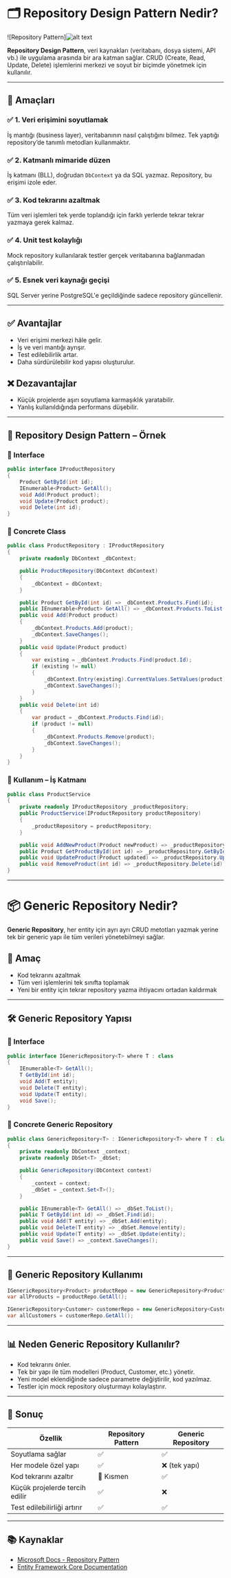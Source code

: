 # 🗂️ Repository Design Pattern Nedir?

![Repository Pattern]![alt text](image-2.png)

**Repository Design Pattern**, veri kaynakları (veritabanı, dosya sistemi, API vb.) ile uygulama arasında bir ara katman sağlar. CRUD (Create, Read, Update, Delete) işlemlerini merkezi ve soyut bir biçimde yönetmek için kullanılır.

---

## 🎯 Amaçları

### ✅ 1. Veri erişimini soyutlamak
İş mantığı (business layer), veritabanının nasıl çalıştığını bilmez. Tek yaptığı repository’de tanımlı metodları kullanmaktır.

### ✅ 2. Katmanlı mimaride düzen
İş katmanı (BLL), doğrudan `DbContext` ya da SQL yazmaz. Repository, bu erişimi izole eder.

### ✅ 3. Kod tekrarını azaltmak
Tüm veri işlemleri tek yerde toplandığı için farklı yerlerde tekrar tekrar yazmaya gerek kalmaz.

### ✅ 4. Unit test kolaylığı
Mock repository kullanılarak testler gerçek veritabanına bağlanmadan çalıştırılabilir.

### ✅ 5. Esnek veri kaynağı geçişi
SQL Server yerine PostgreSQL'e geçildiğinde sadece repository güncellenir.

---

## ✅ Avantajlar

- Veri erişimi merkezi hâle gelir.
- İş ve veri mantığı ayrışır.
- Test edilebilirlik artar.
- Daha sürdürülebilir kod yapısı oluşturulur.

## ❌ Dezavantajlar

- Küçük projelerde aşırı soyutlama karmaşıklık yaratabilir.
- Yanlış kullanıldığında performans düşebilir.

---

## 🔧 Repository Design Pattern – Örnek

### 🧱 Interface
```csharp
public interface IProductRepository
{
    Product GetById(int id);
    IEnumerable<Product> GetAll();
    void Add(Product product);
    void Update(Product product);
    void Delete(int id);
}
```

### 🧱 Concrete Class
```csharp
public class ProductRepository : IProductRepository
{
    private readonly DbContext _dbContext;

    public ProductRepository(DbContext dbContext)
    {
        _dbContext = dbContext;
    }

    public Product GetById(int id) => _dbContext.Products.Find(id);
    public IEnumerable<Product> GetAll() => _dbContext.Products.ToList();
    public void Add(Product product)
    {
        _dbContext.Products.Add(product);
        _dbContext.SaveChanges();
    }
    public void Update(Product product)
    {
        var existing = _dbContext.Products.Find(product.Id);
        if (existing != null)
        {
            _dbContext.Entry(existing).CurrentValues.SetValues(product);
            _dbContext.SaveChanges();
        }
    }
    public void Delete(int id)
    {
        var product = _dbContext.Products.Find(id);
        if (product != null)
        {
            _dbContext.Products.Remove(product);
            _dbContext.SaveChanges();
        }
    }
}
```

### 💼 Kullanım – İş Katmanı
```csharp
public class ProductService
{
    private readonly IProductRepository _productRepository;
    public ProductService(IProductRepository productRepository)
    {
        _productRepository = productRepository;
    }

    public void AddNewProduct(Product newProduct) => _productRepository.Add(newProduct);
    public Product GetProductById(int id) => _productRepository.GetById(id);
    public void UpdateProduct(Product updated) => _productRepository.Update(updated);
    public void RemoveProduct(int id) => _productRepository.Delete(id);
}
```

---

# 📦 Generic Repository Nedir?

**Generic Repository**, her entity için ayrı ayrı CRUD metotları yazmak yerine tek bir generic yapı ile tüm verileri yönetebilmeyi sağlar.

## 🎯 Amaç
- Kod tekrarını azaltmak
- Tüm veri işlemlerini tek sınıfta toplamak
- Yeni bir entity için tekrar repository yazma ihtiyacını ortadan kaldırmak

---

## 🛠️ Generic Repository Yapısı

### 🧾 Interface
```csharp
public interface IGenericRepository<T> where T : class
{
    IEnumerable<T> GetAll();
    T GetById(int id);
    void Add(T entity);
    void Delete(T entity);
    void Update(T entity);
    void Save();
}
```

### 🧱 Concrete Generic Repository
```csharp
public class GenericRepository<T> : IGenericRepository<T> where T : class
{
    private readonly DbContext _context;
    private readonly DbSet<T> _dbSet;

    public GenericRepository(DbContext context)
    {
        _context = context;
        _dbSet = _context.Set<T>();
    }

    public IEnumerable<T> GetAll() => _dbSet.ToList();
    public T GetById(int id) => _dbSet.Find(id);
    public void Add(T entity) => _dbSet.Add(entity);
    public void Delete(T entity) => _dbSet.Remove(entity);
    public void Update(T entity) => _dbSet.Update(entity);
    public void Save() => _context.SaveChanges();
}
```

---

## 💼 Generic Repository Kullanımı

```csharp
IGenericRepository<Product> productRepo = new GenericRepository<Product>(dbContext);
var allProducts = productRepo.GetAll();

IGenericRepository<Customer> customerRepo = new GenericRepository<Customer>(dbContext);
var allCustomers = customerRepo.GetAll();
```

---

## 📊 Neden Generic Repository Kullanılır?

- Kod tekrarını önler.
- Tek bir yapı ile tüm modelleri (Product, Customer, etc.) yönetir.
- Yeni model eklendiğinde sadece parametre değiştirilir, kod yazılmaz.
- Testler için mock repository oluşturmayı kolaylaştırır.

---

## 🧾 Sonuç

| Özellik                         | Repository Pattern | Generic Repository |
|---------------------------------|--------------------|--------------------|
| Soyutlama sağlar               | ✅                 | ✅                 |
| Her modele özel yapı           | ✅                 | ❌ (tek yapı)      |
| Kod tekrarını azaltır          | 🔸 Kısmen          | ✅                 |
| Küçük projelerde tercih edilir | ✅                 | ❌                 |
| Test edilebilirliği artırır    | ✅                 | ✅                 |

---

## 📚 Kaynaklar

- [Microsoft Docs - Repository Pattern](https://learn.microsoft.com/en-us/aspnet/mvc/overview/older-versions-1/models-data/repository-pattern)
- [Entity Framework Core Documentation](https://learn.microsoft.com/en-us/ef/core/)